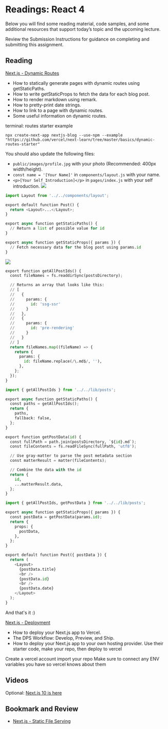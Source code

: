 # Readings: React 4

Below you will find some reading material, code samples, and some additional resources that support today’s topic and the upcoming lecture.

Review the Submission Instructions for guidance on completing and submitting this assignment.

## Reading

[Next.js - Dynamic Routes](https://nextjs.org/learn/basics/dynamic-routes)
- How to statically generate pages with dynamic routes using getStaticPaths.
- How to write getStaticProps to fetch the data for each blog post.
- How to render markdown using remark.
- How to pretty-print date strings.
- How to link to a page with dynamic routes.
- Some useful information on dynamic routes.

terminal:  routes starter  example
```
npx create-next-app nextjs-blog --use-npm --example "https://github.com/vercel/next-learn/tree/master/basics/dynamic-routes-starter"
```
You should also update the following files:

-   `public/images/profile.jpg` with your photo (Recommended: 400px width/height).
-   `const name = '[Your Name]'` in `components/layout.js` with your name.
-   `<p>[Your Self Introduction]</p>` in `pages/index.js` with your self introduction.
![](https://nextjs.org/static/images/learn/dynamic-routes/page-path-external-data.png)
```python
import Layout from '../../components/layout';

export default function Post() {
  return <Layout>...</Layout>;
}

export async function getStaticPaths() {
  // Return a list of possible value for id
}

export async function getStaticProps({ params }) {
  // Fetch necessary data for the blog post using params.id
}
```



![](https://nextjs.org/static/images/learn/dynamic-routes/how-to-dynamic-routes.png)


```python
export function getAllPostIds() {
  const fileNames = fs.readdirSync(postsDirectory);

  // Returns an array that looks like this:
  // [
  //   {
  //     params: {
  //       id: 'ssg-ssr'
  //     }
  //   },
  //   {
  //     params: {
  //       id: 'pre-rendering'
  //     }
  //   }
  // ]
  return fileNames.map((fileName) => {
    return {
      params: {
        id: fileName.replace(/\.md$/, ''),
      },
    };
  });
}
```

```python
import { getAllPostIds } from '../../lib/posts';

export async function getStaticPaths() {
  const paths = getAllPostIds();
  return {
    paths,
    fallback: false,
  };
}
```

```python
export function getPostData(id) {
  const fullPath = path.join(postsDirectory, `${id}.md`);
  const fileContents = fs.readFileSync(fullPath, 'utf8');

  // Use gray-matter to parse the post metadata section
  const matterResult = matter(fileContents);

  // Combine the data with the id
  return {
    id,
    ...matterResult.data,
  };
}
```

```python
import { getAllPostIds, getPostData } from '../../lib/posts';

export async function getStaticProps({ params }) {
  const postData = getPostData(params.id);
  return {
    props: {
      postData,
    },
  };
}
```

```python
export default function Post({ postData }) {
  return (
    <Layout>
      {postData.title}
      <br />
      {postData.id}
      <br />
      {postData.date}
    </Layout>
  );
}
```

And that's it :) 


[Next.js - Deployment](https://nextjs.org/learn/basics/deploying-nextjs-app)

- How to deploy your Next.js app to Vercel.
- The DPS Workflow: Develop, Preview, and Ship.
- How to deploy your Next.js app to your own hosting provider.
Use their starter code, make your repo, then deploy to vercel

Create a vercel account
import your repo
Make sure to connect any ENV variables you have so vercel knows about them


## Videos

Optional: [Next.js 10 is here](https://www.youtube.com/watch?v=JWCS5IdECVI)

## Bookmark and Review

-   [Next.js - Static File Serving](https://nextjs.org/docs/basic-features/static-file-serving)
